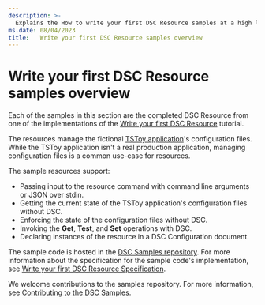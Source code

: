 ```yaml
---
description: >-
  Explains the How to write your first DSC Resource samples at a high level.
ms.date: 08/04/2023
title:   Write your first DSC Resource samples overview
---
```


# Write your first DSC Resource samples overview

Each of the samples in this section are the completed DSC Resource from one of the implementations
of the [Write your first DSC Resource][01] tutorial.

The resources manage the fictional [TSToy application][02]'s configuration files. While the
TSToy application isn't a real production application, managing configuration files is a common
use-case for resources.

The sample resources support:

- Passing input to the resource command with command line arguments or JSON over stdin.
- Getting the current state of the TSToy application's configuration files without DSC.
- Enforcing the state of the configuration files without DSC.
- Invoking the **Get**, **Test**, and **Set** operations with DSC.
- Declaring instances of the resource in a DSC Configuration document.

The sample code is hosted in the [DSC Samples repository][03]. For more information about the
specification for the sample code's implementation, see
[Write your first DSC Resource Specification][04].

We welcome contributions to the samples repository. For more information, see
[Contributing to the DSC Samples][05].

[01]: ../../tutorials/first-resource/overview.md
[02]: https://powershell.github.io/DSC-Samples/tstoy/about
[03]: https://github.com/PowerShell/DSC-Samples
[04]: https://powershell.github.io/DSC-Samples/contributing/tutorials/resource-specs/first-resource/
[05]: https://powershell.github.io/DSC-Samples/contributing
